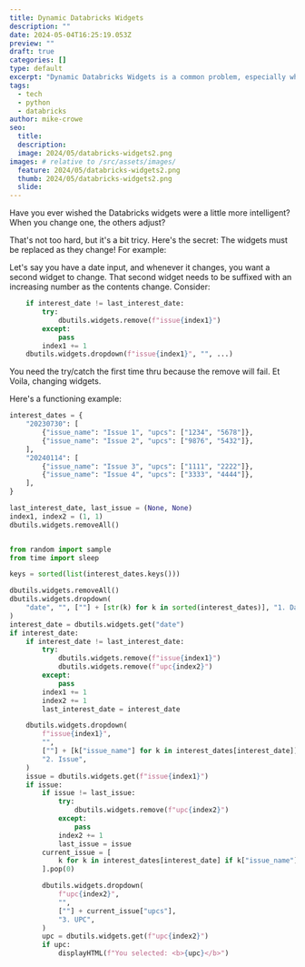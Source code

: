 ```yaml
---
title: Dynamic Databricks Widgets
description: ""
date: 2024-05-04T16:25:19.053Z
preview: ""
draft: true
categories: []
type: default
excerpt: "Dynamic Databricks Widgets is a common problem, especially when working in Databricks. Changing one widget can lead to others adjusting in response. That can be a bit tricky, but it's not hard. Here's the secret: the widgets must be replaced as they change! For example, let's say you have a date input, and whenever it changes, you want a second widget to change. That second widget needs to be suffixed with an increasing number as the contents change."
tags:
  - tech
  - python
  - databricks
author: mike-crowe
seo:
  title:
  description: 
  image: 2024/05/databricks-widgets2.png
images: # relative to /src/assets/images/
  feature: 2024/05/databricks-widgets2.png
  thumb: 2024/05/databricks-widgets2.png
  slide:
---
```


Have you ever wished the Databricks widgets were a little more intelligent?  When you change one, the others adjust?

That's not too hard, but it's a bit tricy.  Here's the secret:  The widgets must be replaced as they change!  For example:

Let's say you have a date input, and whenever it changes, you want a second widget to change.  That second widget needs to be suffixed with an increasing number as the contents change.  Consider:

```py
    if interest_date != last_interest_date:
        try:
            dbutils.widgets.remove(f"issue{index1}")
        except:
            pass
        index1 += 1
    dbutils.widgets.dropdown(f"issue{index1}", "", ...)        
```

You need the try/catch the first time thru because the remove will fail.  Et Voila, changing widgets.

Here's a functioning example:

```py
interest_dates = {
    "20230730": [
        {"issue_name": "Issue 1", "upcs": ["1234", "5678"]},
        {"issue_name": "Issue 2", "upcs": ["9876", "5432"]},
    ],
    "20240114": [
        {"issue_name": "Issue 3", "upcs": ["1111", "2222"]},
        {"issue_name": "Issue 4", "upcs": ["3333", "4444"]},
    ],
}

last_interest_date, last_issue = (None, None)
index1, index2 = (1, 1)
dbutils.widgets.removeAll()


from random import sample
from time import sleep

keys = sorted(list(interest_dates.keys()))

dbutils.widgets.removeAll()
dbutils.widgets.dropdown(
    "date", "", [""] + [str(k) for k in sorted(interest_dates)], "1. Date"
)
interest_date = dbutils.widgets.get("date")
if interest_date:
    if interest_date != last_interest_date:
        try:
            dbutils.widgets.remove(f"issue{index1}")
            dbutils.widgets.remove(f"upc{index2}")
        except:
            pass
        index1 += 1
        index2 += 1
        last_interest_date = interest_date

    dbutils.widgets.dropdown(
        f"issue{index1}",
        "",
        [""] + [k["issue_name"] for k in interest_dates[interest_date]],
        "2. Issue",
    )
    issue = dbutils.widgets.get(f"issue{index1}")
    if issue:
        if issue != last_issue:
            try:
                dbutils.widgets.remove(f"upc{index2}")
            except:
                pass
            index2 += 1
            last_issue = issue
        current_issue = [
            k for k in interest_dates[interest_date] if k["issue_name"] == issue
        ].pop(0)

        dbutils.widgets.dropdown(
            f"upc{index2}",
            "",
            [""] + current_issue["upcs"],
            "3. UPC",
        )
        upc = dbutils.widgets.get(f"upc{index2}")
        if upc:
            displayHTML(f"You selected: <b>{upc}</b>")
```
